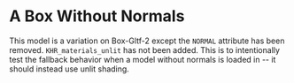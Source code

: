 # A Box Without Normals

This model is a variation on Box-Gltf-2 except the `NORMAL` attribute has been
removed. `KHR_materials_unlit` has not been added. This is to intentionally test
the fallback behavior when a model without normals is loaded in -- it should
instead use unlit shading.
